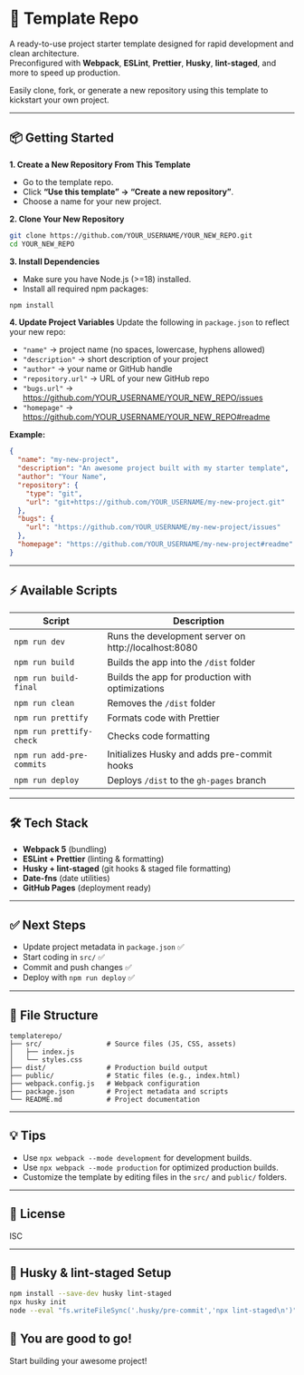 # 🚀 Template Repo

A ready-to-use project starter template designed for rapid development and clean architecture.  
Preconfigured with **Webpack**, **ESLint**, **Prettier**, **Husky**, **lint-staged**, and more to speed up production.

Easily clone, fork, or generate a new repository using this template to kickstart your own project.

---

## 📦 Getting Started

**1. Create a New Repository From This Template**

- Go to the template repo.
- Click **“Use this template” → “Create a new repository”**.
- Choose a name for your new project.

**2. Clone Your New Repository**

```sh
git clone https://github.com/YOUR_USERNAME/YOUR_NEW_REPO.git
cd YOUR_NEW_REPO
```

**3. Install Dependencies**

- Make sure you have Node.js (>=18) installed.
- Install all required npm packages:

```sh
npm install
```

**4. Update Project Variables**
Update the following in `package.json` to reflect your new repo:

- `"name"` → project name (no spaces, lowercase, hyphens allowed)
- `"description"` → short description of your project
- `"author"` → your name or GitHub handle
- `"repository.url"` → URL of your new GitHub repo
- `"bugs.url"` → https://github.com/YOUR_USERNAME/YOUR_NEW_REPO/issues
- `"homepage"` → https://github.com/YOUR_USERNAME/YOUR_NEW_REPO#readme

**Example:**

```json
{
  "name": "my-new-project",
  "description": "An awesome project built with my starter template",
  "author": "Your Name",
  "repository": {
    "type": "git",
    "url": "git+https://github.com/YOUR_USERNAME/my-new-project.git"
  },
  "bugs": {
    "url": "https://github.com/YOUR_USERNAME/my-new-project/issues"
  },
  "homepage": "https://github.com/YOUR_USERNAME/my-new-project#readme"
}
```

---

## ⚡ Available Scripts

| Script                    | Description                                          |
| ------------------------- | ---------------------------------------------------- |
| `npm run dev`             | Runs the development server on http://localhost:8080 |
| `npm run build`           | Builds the app into the `/dist` folder               |
| `npm run build-final`     | Builds the app for production with optimizations     |
| `npm run clean`           | Removes the `/dist` folder                           |
| `npm run prettify`        | Formats code with Prettier                           |
| `npm run prettify-check`  | Checks code formatting                               |
| `npm run add-pre-commits` | Initializes Husky and adds pre-commit hooks          |
| `npm run deploy`          | Deploys `/dist` to the `gh-pages` branch             |

---

## 🛠 Tech Stack

- **Webpack 5** (bundling)
- **ESLint + Prettier** (linting & formatting)
- **Husky + lint-staged** (git hooks & staged file formatting)
- **Date-fns** (date utilities)
- **GitHub Pages** (deployment ready)

---

## ✅ Next Steps

- Update project metadata in `package.json` ✅
- Start coding in `src/` ✅
- Commit and push changes ✅
- Deploy with `npm run deploy` ✅

---

## 📁 File Structure

```
templaterepo/
├── src/                # Source files (JS, CSS, assets)
│   ├── index.js
│   └── styles.css
├── dist/               # Production build output
├── public/             # Static files (e.g., index.html)
├── webpack.config.js   # Webpack configuration
├── package.json        # Project metadata and scripts
└── README.md           # Project documentation
```

---

## 💡 Tips

- Use `npx webpack --mode development` for development builds.
- Use `npx webpack --mode production` for optimized production builds.
- Customize the template by editing files in the `src/` and `public/` folders.

---

## 📜 License

ISC

---

## 🐙 Husky & lint-staged Setup

```sh
npm install --save-dev husky lint-staged
npx husky init
node --eval "fs.writeFileSync('.husky/pre-commit','npx lint-staged\n')"
```

## 🎉 You are good to go!

Start building your awesome project!
